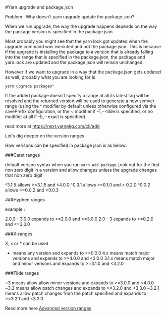 #Yarn upgrade and package.json

Problem : Why doesn't yarn upgrade update the package.json?

When we run upgrade, the way the upgrade happens depends on the way the package version is specified in the package.json.

Most probably you might see that the yarn lock got updated when the upgrade command was executed and not the package.json. This is because if the upgrade is installing the package to a version that is already falling into the range that is specified in the package.json, the package and yarn.lock are updated and the package.json will remain unchanged.

However if we want to upgrade in a way that the package.json gets updated as well, probably what you are looking for is

````
yarn upgrade package@^ 
````

If the added package doesn't specify a range at all its latest tag will be resolved and the returned version will be used to generate a new semver range (using the ^ modifier by default unless otherwise configured via the savePrefix configuration, or the ~ modifier if -T,--tilde is specified, or no modifier at all if -E,--exact is specified).

read more at https://next.yarnpkg.com/cli/add

Let's dig deeper on the version ranges

How verisons can be specified in package json is as below:

###Caret ranges

default verison syntax when you run `yarn add package`
Look out for the first non zero digit in a version and allow changes unless the upgrade changes that non zero digit

^3.1.5 allows >=3.1.5 and <4.0.0
^0.3.1 allows >=0.1.0 and < 0.2.0
^0.0.2 allows >=0.0.2 and <0.0.3

###Hyphen ranges 

example : 

2.0.0 - 3.0.0  expands to >=2.0.0 and <=3.0.0
2.0 - 3 expands to >=0.2.0 and <=3.0.0

###X-ranges

X, x or * can be used

* means any version and expands to >=0.0.0
4.x means match major versions and expands to >=4.0.0 and <3.0.0 
3.1.x means match major and minor verisons and expands to >=3.1.0 and <3.2.0

###Tilde ranges

~3 means allow allow minor versions and expands to >=3.0.0 and <4.0.0
~3.2 means allow patch changes and expands to >=3.2.0 and <3.3.0
~3.2.1 means allow patch changes from the patch specified and expands to >=3.2.1 and <3.3.0

Read more here [Advanced version ranges](https://classic.yarnpkg.com/en/docs/dependency-versions#toc-advanced-version-ranges)
